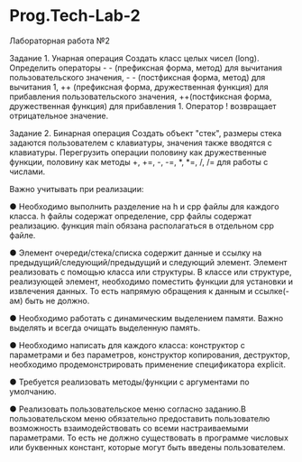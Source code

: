 # Prog.Tech-Lab-2
Лабораторная работа №2

Задание 1. Унарная операция
Создать класс целых чисел (long). Определить операторы - - (префиксная форма,
метод) для вычитания пользовательского значения, - - (постфиксная форма, метод) для
вычитания 1, ++ (префиксная форма, дружественная функция) для прибавления
пользовательского значения, ++(постфиксная форма, дружественная функция) для
прибавления 1. Оператор ! возвращает отрицательное значение.

Задание 2. Бинарная операция
Создать объект "стек", размеры стека задаются пользователем с клавиатуры,
значения также вводятся с клавиатуры. Перегрузить операции половину как
дружественные функции, половину как методы +, +=, -, -=, *, *=, /, /= для работы с
числами.

Важно учитывать при реализации:

● Необходимо выполнить разделение на h и cpp файлы для каждого класса. h файлы
содержат определение, cpp файлы содержат реализацию. функция main обязана
располагаться в отдельном cpp файле.

● Элемент очереди/стека/списка содержит данные и ссылку на
предыдущий/следующий/предыдущий и следующий элемент. Элемент реализовать
с помощью класса или структуры. В классе или структуре, реализующей элемент,
необходимо поместить функции для установки и извлечения данных. То есть
напрямую обращения к данным и ссылке(-ам) быть не должно.

● Необходимо работать с динамическим выделением памяти. Важно выделять и
всегда очищать выделенную память.

● Необходимо написать для каждого класса: конструктор с параметрами и без
параметров, конструктор копирования, деструктор, необходимо
продемонстрировать применение спецификатора explicit.

● Требуется реализовать методы/функции с аргументами по умолчанию.

● Реализовать пользовательское меню согласно заданию.В пользовательском меню
обязательно предоставить пользователю возможность взаимодействовать со всеми
настраиваемыми параметрами. То есть не должно существовать в программе
числовых или буквенных констант, которые могут быть введены пользователем.
